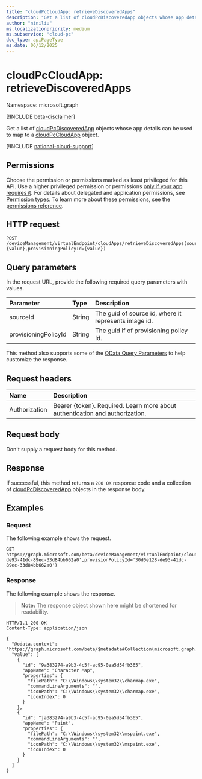 ```yaml
---
title: "cloudPcCloudApp: retrieveDiscoveredApps"
description: "Get a list of cloudPcDiscoveredApp objects whose app details can be used to map to a cloudPcCloudApp object."
author: "niniliu"
ms.localizationpriority: medium
ms.subservice: "cloud-pc"
doc_type: apiPageType
ms.date: 06/12/2025
---
```


# cloudPcCloudApp: retrieveDiscoveredApps

Namespace: microsoft.graph

[!INCLUDE [beta-disclaimer](../../includes/beta-disclaimer.md)]

Get a list of [cloudPcDiscoveredApp](../resources/cloudpcdiscoveredapp.md) objects whose app details can be used to map to a [cloudPcCloudApp](../resources/cloudpccloudapp.md) object.

[!INCLUDE [national-cloud-support](../../includes/global-us.md)]

## Permissions

Choose the permission or permissions marked as least privileged for this API. Use a higher privileged permission or permissions [only if your app requires it](/graph/permissions-overview#best-practices-for-using-microsoft-graph-permissions). For details about delegated and application permissions, see [Permission types](/graph/permissions-overview#permission-types). To learn more about these permissions, see the [permissions reference](/graph/permissions-reference).

<!-- { "blockType": "permissions", "name": "cloudpccloudapp_retrievediscoveredapps" } -->

## HTTP request

<!-- {
  "blockType": "ignored"
}
-->

``` http
POST /deviceManagement/virtualEndpoint/cloudApps/retrieveDiscoveredApps(sourceId={value},provisioningPolicyId={value})
```

## Query parameters

In the request URL, provide the following required query parameters with values.

| Parameter     | Type   | Description                                                                                                            |
|:--------------|:-------|:-----------------------------------------------------------------------------------------------------------------------|
| sourceId | String | The guid of source id, where it represents image id. |
| provisioningPolicyId   | String | The guid if of provisioning policy Id.   |

This method also supports some of the [OData Query Parameters](/graph/query-parameters) to help customize the response.

## Request headers

| Name          | Description               |
| :------------ | :------------------------ |
|Authorization|Bearer {token}. Required. Learn more about [authentication and authorization](/graph/auth/auth-concepts).|

## Request body

Don't supply a request body for this method.

## Response

If successful, this method returns a `200 OK` response code and a collection of [cloudPcDiscoveredApp](../resources/cloudpcdiscoveredapp.md) objects in the response body.

## Examples

### Request
The following example shows the request.
<!-- {
  "blockType": "request",
  "name": "get_cloudpcdiscoveredapp"
}
-->
``` http
GET https://graph.microsoft.com/beta/deviceManagement/virtualEndpoint/cloudApps/retrieveDiscoveredApps(sourceId='30d0e128-de93-41dc-89ec-33d84bb662a0',provisionPolicyId='30d0e128-de93-41dc-89ec-33d84bb662a0')
```

### Response
The following example shows the response.
>**Note:** The response object shown here might be shortened for readability.
<!-- {
  "blockType": "response",
  "truncated": true,
  "@odata.type": "Collection(microsoft.graph.cloudPcDiscoveredApp)"
}
-->

``` http
HTTP/1.1 200 OK
Content-Type: application/json

{
  "@odata.context": "https://graph.microsoft.com/beta/$metadata#Collection(microsoft.graph.cloudPcDiscoveredApp)",
  "value": [
    {
      "id": "9a383274-a9b3-4c5f-ac95-0ea5d54fb365",
      "appName": "Character Map",
      "properties": {
        "filePath": "C:\\Windows\\system32\\charmap.exe",
        "commandLineArguments": "",
        "iconPath": "C:\\Windows\\system32\\charmap.exe",
        "iconIndex": 0
      }
    },
    {
      "id": "ja383274-a9b3-4c5f-ac95-0ea5d54fb365",
      "appName": "Paint",
      "properties": {
        "filePath": "C:\\Windows\\system32\\mspaint.exe",
        "commandLineArguments": "",
        "iconPath": "C:\\Windows\\system32\\mspaint.exe",
        "iconIndex": 0
      }
    }
  ]
}
```
